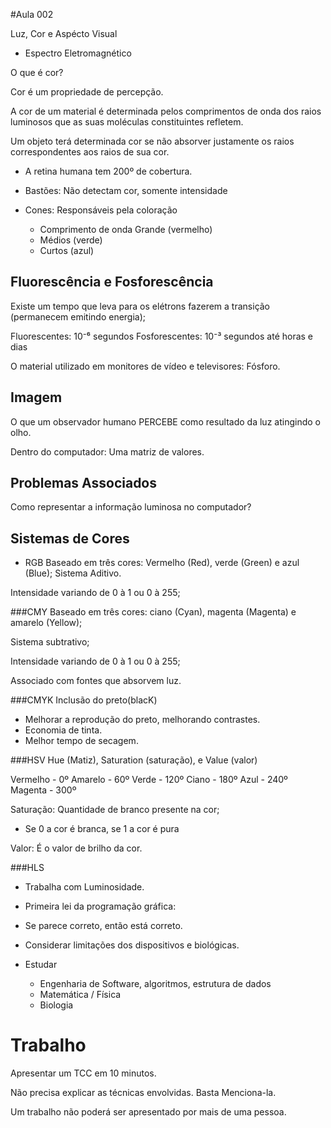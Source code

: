 #Aula 002

Luz, Cor e Aspécto Visual

 - Espectro Eletromagnético

 O que é cor?

 Cor é um propriedade de percepção.

 A cor de um material é determinada pelos comprimentos
 de onda dos raios luminosos que as suas moléculas
 constituintes refletem.

 Um objeto terá determinada cor se não absorver justamente os raios
 correspondentes aos raios de sua cor.

 - A retina humana tem 200º de cobertura.

- Bastões: Não detectam cor, somente intensidade
- Cones: Responsáveis pela coloração
    - Comprimento de onda Grande (vermelho)
    - Médios (verde)
    - Curtos (azul)

## Fluorescência e Fosforescência

Existe um tempo que leva para os elétrons fazerem a transição
(permanecem emitindo energia);

Fluorescentes: 10⁻⁶ segundos
Fosforescentes: 10⁻³ segundos até horas e dias

O material utilizado em monitores de vídeo e televisores: Fósforo.

## Imagem

O que um observador humano PERCEBE como resultado da luz atingindo o olho.

Dentro do computador: Uma matriz de valores.


## Problemas Associados

Como representar a informação luminosa no computador?


## Sistemas de Cores

- RGB
Baseado em três cores:
Vermelho (Red), verde (Green) e azul (Blue);
Sistema Aditivo.

Intensidade variando de 0 à 1 ou 0 à 255;

###CMY
Baseado em três cores:
ciano (Cyan), magenta (Magenta) e amarelo (Yellow);

Sistema subtrativo;

Intensidade variando de 0 à 1 ou 0 à 255;

Associado com fontes que absorvem luz.

###CMYK
Inclusão do preto(blacK)
 - Melhorar a reprodução do preto, melhorando contrastes.
 - Economia de tinta.
 - Melhor tempo de secagem.

###HSV
Hue (Matiz), Saturation (saturação), e Value (valor)

Vermelho -   0º
Amarelo  -  60º
Verde    - 120º
Ciano    - 180º
Azul     - 240º
Magenta  - 300º

Saturação: Quantidade de branco presente na cor;
- Se 0 a cor é branca, se 1 a cor é pura

Valor: É o valor de brilho da cor.

###HLS
 - Trabalha com Luminosidade.

- Primeira lei da programação gráfica:
 - Se parece correto, então está correto.
- Considerar limitações dos dispositivos e biológicas.
- Estudar
   - Engenharia de Software, algoritmos, estrutura de dados
   - Matemática / Física
   - Biologia

# Trabalho

Apresentar um TCC em 10 minutos.

Não precisa explicar as técnicas envolvidas. Basta Menciona-la.

Um trabalho não poderá ser apresentado por mais de uma pessoa.
